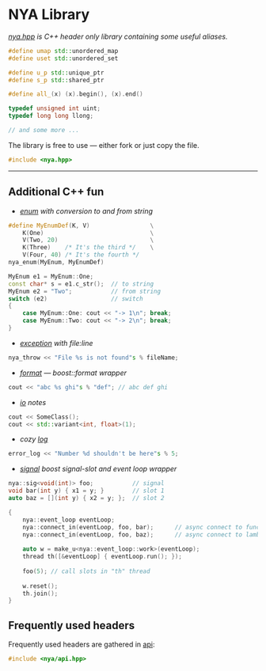 # NYA Library
*[nya.hpp](src/nya.hpp) is C++ header only library containing some useful aliases.*
```c++
#define umap std::unordered_map
#define uset std::unordered_set

#define u_p std::unique_ptr
#define s_p std::shared_ptr

#define all_(x) (x).begin(), (x).end()

typedef unsigned int uint;
typedef long long llong;

// and some more ...
```


The library is free to use — either fork or just copy the file.
```c++
#include <nya.hpp>
```


-----------------------------------------------------------------

## Additional C++ fun
* *[enum](src/nya/enum.hpp) with conversion to and from string*
```c++
#define MyEnumDef(K, V)                 \
    K(One)                              \
    V(Two, 20)                          \
    K(Three)    /* It's the third */    \
    V(Four, 40) /* It's the fourth */
nya_enum(MyEnum, MyEnumDef)

MyEnum e1 = MyEnum::One;
const char* s = e1.c_str();  // to string
MyEnum e2 = "Two";           // from string
switch (e2)                  // switch
{
    case MyEnum::One: cout << "-> 1\n"; break;
    case MyEnum::Two: cout << "-> 2\n"; break;
}
```

* *[exception](src/nya/exception.hpp) with file:line*
```c++
nya_throw << "File %s is not found"s % fileName;
```

* *[format](src/nya/format.hpp) — boost::format wrapper*
```c++
cout << "abc %s ghi"s % "def"; // abc def ghi
```

* *[io](src/nya/io.hpp) notes*
```c++
cout << SomeClass();
cout << std::variant<int, float>(1);
```

* *cozy [log](src/nya/log.hpp)*
```c++
error_log << "Number %d shouldn't be here"s % 5;
```

* *[signal](src/nya/signal.hpp) boost signal-slot and event loop wrapper*
```c++
nya::sig<void(int)> foo;           // signal
void bar(int y) { x1 = y; }        // slot 1
auto baz = [](int y) { x2 = y; };  // slot 2

{
    nya::event_loop eventLoop;
    nya::connect_in(eventLoop, foo, bar);      // async connect to function
    nya::connect_in(eventLoop, foo, baz);      // async connect to lambda
  
    auto w = make_u<nya::event_loop::work>(eventLoop);
    thread th([&eventLoop] { eventLoop.run(); });
    
    foo(5); // call slots in "th" thread
    
    w.reset();
    th.join();
}
```

## Frequently used headers
Frequently used headers are gathered in [api](src/nya/api.hpp):
```c++
#include <nya/api.hpp>
```
